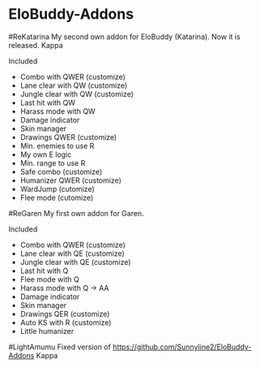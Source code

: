 # EloBuddy-Addons
#ReKatarina
My second own addon for EloBuddy (Katarina). Now it is released. Kappa

Included
- Combo with QWER (customize)
- Lane clear with QW (customize)
- Jungle clear with QW (customize)
- Last hit with QW
- Harass mode with QW
- Damage indicator
- Skin manager
- Drawings QWER (customize)
- Min. enemies to use R
- My own E logic
- Min. range to use R
- Safe combo (customize)
- Humanizer QWER (customize)
- WardJump (cutomize)
- Flee mode (cutomize)

#ReGaren
My first own addon for Garen.

Included
- Combo with QWER (customize)
- Lane clear with QE (customize)
- Jungle clear with QE (customize)
- Last hit with Q
- Flee mode with Q
- Harass mode with Q -> AA 
- Damage indicator
- Skin manager
- Drawings QER (customize)
- Auto KS with R (customize)
- Little humanizer

#LightAmumu
Fixed version of https://github.com/Sunnyline2/EloBuddy-Addons Kappa 
